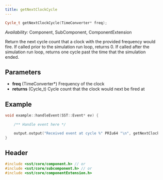 ```yaml
---
title: getNextClockCycle
---
```


```cpp
Cycle_t getNextClockCycle(TimeConverter* freq);
```
*Availability:* Component, SubComponent, ComponentExtension

Return the next cycle count that a clock with the provided frequency would fire. If called prior to the simulation run loop, returns 0. If called after the simulation run loop, returns one cycle past the time that the simulation ended. 


## Parameters
* **freq** (TimeConverter*) Frequency of the clock
* **returns** (Cycle_t) Cycle count that the clock would next be fired at 

## Example

<!--- SOURCE_CODE: None --->
```cpp
void example::handleEvent(SST::Event* ev) {
    
    /** Handle event here */

    output.output("Received event at cycle %" PRIu64 "\n", getNextClockCycle());
}
```

## Header
```cpp
#include <sst/core/component.h> // or
#include <sst/core/subcomponent.h> // or
#include <sst/core/componentExtension.h>
```
